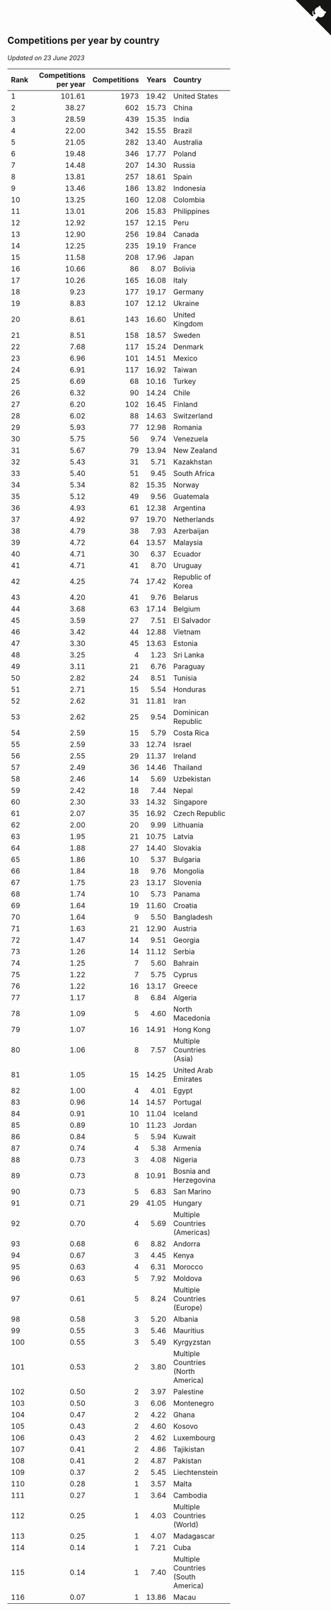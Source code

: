 ## Competitions per year by country

*Updated on 23 June 2023*

| Rank | Competitions per year | Competitions | Years | Country |
| :--- | ---: | ---: | ---: | :--- |
| 1 | 101.61 | 1973 | 19.42 | United States |
| 2 | 38.27 | 602 | 15.73 | China |
| 3 | 28.59 | 439 | 15.35 | India |
| 4 | 22.00 | 342 | 15.55 | Brazil |
| 5 | 21.05 | 282 | 13.40 | Australia |
| 6 | 19.48 | 346 | 17.77 | Poland |
| 7 | 14.48 | 207 | 14.30 | Russia |
| 8 | 13.81 | 257 | 18.61 | Spain |
| 9 | 13.46 | 186 | 13.82 | Indonesia |
| 10 | 13.25 | 160 | 12.08 | Colombia |
| 11 | 13.01 | 206 | 15.83 | Philippines |
| 12 | 12.92 | 157 | 12.15 | Peru |
| 13 | 12.90 | 256 | 19.84 | Canada |
| 14 | 12.25 | 235 | 19.19 | France |
| 15 | 11.58 | 208 | 17.96 | Japan |
| 16 | 10.66 | 86 | 8.07 | Bolivia |
| 17 | 10.26 | 165 | 16.08 | Italy |
| 18 | 9.23 | 177 | 19.17 | Germany |
| 19 | 8.83 | 107 | 12.12 | Ukraine |
| 20 | 8.61 | 143 | 16.60 | United Kingdom |
| 21 | 8.51 | 158 | 18.57 | Sweden |
| 22 | 7.68 | 117 | 15.24 | Denmark |
| 23 | 6.96 | 101 | 14.51 | Mexico |
| 24 | 6.91 | 117 | 16.92 | Taiwan |
| 25 | 6.69 | 68 | 10.16 | Turkey |
| 26 | 6.32 | 90 | 14.24 | Chile |
| 27 | 6.20 | 102 | 16.45 | Finland |
| 28 | 6.02 | 88 | 14.63 | Switzerland |
| 29 | 5.93 | 77 | 12.98 | Romania |
| 30 | 5.75 | 56 | 9.74 | Venezuela |
| 31 | 5.67 | 79 | 13.94 | New Zealand |
| 32 | 5.43 | 31 | 5.71 | Kazakhstan |
| 33 | 5.40 | 51 | 9.45 | South Africa |
| 34 | 5.34 | 82 | 15.35 | Norway |
| 35 | 5.12 | 49 | 9.56 | Guatemala |
| 36 | 4.93 | 61 | 12.38 | Argentina |
| 37 | 4.92 | 97 | 19.70 | Netherlands |
| 38 | 4.79 | 38 | 7.93 | Azerbaijan |
| 39 | 4.72 | 64 | 13.57 | Malaysia |
| 40 | 4.71 | 30 | 6.37 | Ecuador |
| 41 | 4.71 | 41 | 8.70 | Uruguay |
| 42 | 4.25 | 74 | 17.42 | Republic of Korea |
| 43 | 4.20 | 41 | 9.76 | Belarus |
| 44 | 3.68 | 63 | 17.14 | Belgium |
| 45 | 3.59 | 27 | 7.51 | El Salvador |
| 46 | 3.42 | 44 | 12.88 | Vietnam |
| 47 | 3.30 | 45 | 13.63 | Estonia |
| 48 | 3.25 | 4 | 1.23 | Sri Lanka |
| 49 | 3.11 | 21 | 6.76 | Paraguay |
| 50 | 2.82 | 24 | 8.51 | Tunisia |
| 51 | 2.71 | 15 | 5.54 | Honduras |
| 52 | 2.62 | 31 | 11.81 | Iran |
| 53 | 2.62 | 25 | 9.54 | Dominican Republic |
| 54 | 2.59 | 15 | 5.79 | Costa Rica |
| 55 | 2.59 | 33 | 12.74 | Israel |
| 56 | 2.55 | 29 | 11.37 | Ireland |
| 57 | 2.49 | 36 | 14.46 | Thailand |
| 58 | 2.46 | 14 | 5.69 | Uzbekistan |
| 59 | 2.42 | 18 | 7.44 | Nepal |
| 60 | 2.30 | 33 | 14.32 | Singapore |
| 61 | 2.07 | 35 | 16.92 | Czech Republic |
| 62 | 2.00 | 20 | 9.99 | Lithuania |
| 63 | 1.95 | 21 | 10.75 | Latvia |
| 64 | 1.88 | 27 | 14.40 | Slovakia |
| 65 | 1.86 | 10 | 5.37 | Bulgaria |
| 66 | 1.84 | 18 | 9.76 | Mongolia |
| 67 | 1.75 | 23 | 13.17 | Slovenia |
| 68 | 1.74 | 10 | 5.73 | Panama |
| 69 | 1.64 | 19 | 11.60 | Croatia |
| 70 | 1.64 | 9 | 5.50 | Bangladesh |
| 71 | 1.63 | 21 | 12.90 | Austria |
| 72 | 1.47 | 14 | 9.51 | Georgia |
| 73 | 1.26 | 14 | 11.12 | Serbia |
| 74 | 1.25 | 7 | 5.60 | Bahrain |
| 75 | 1.22 | 7 | 5.75 | Cyprus |
| 76 | 1.22 | 16 | 13.17 | Greece |
| 77 | 1.17 | 8 | 6.84 | Algeria |
| 78 | 1.09 | 5 | 4.60 | North Macedonia |
| 79 | 1.07 | 16 | 14.91 | Hong Kong |
| 80 | 1.06 | 8 | 7.57 | Multiple Countries (Asia) |
| 81 | 1.05 | 15 | 14.25 | United Arab Emirates |
| 82 | 1.00 | 4 | 4.01 | Egypt |
| 83 | 0.96 | 14 | 14.57 | Portugal |
| 84 | 0.91 | 10 | 11.04 | Iceland |
| 85 | 0.89 | 10 | 11.23 | Jordan |
| 86 | 0.84 | 5 | 5.94 | Kuwait |
| 87 | 0.74 | 4 | 5.38 | Armenia |
| 88 | 0.73 | 3 | 4.08 | Nigeria |
| 89 | 0.73 | 8 | 10.91 | Bosnia and Herzegovina |
| 90 | 0.73 | 5 | 6.83 | San Marino |
| 91 | 0.71 | 29 | 41.05 | Hungary |
| 92 | 0.70 | 4 | 5.69 | Multiple Countries (Americas) |
| 93 | 0.68 | 6 | 8.82 | Andorra |
| 94 | 0.67 | 3 | 4.45 | Kenya |
| 95 | 0.63 | 4 | 6.31 | Morocco |
| 96 | 0.63 | 5 | 7.92 | Moldova |
| 97 | 0.61 | 5 | 8.24 | Multiple Countries (Europe) |
| 98 | 0.58 | 3 | 5.20 | Albania |
| 99 | 0.55 | 3 | 5.46 | Mauritius |
| 100 | 0.55 | 3 | 5.49 | Kyrgyzstan |
| 101 | 0.53 | 2 | 3.80 | Multiple Countries (North America) |
| 102 | 0.50 | 2 | 3.97 | Palestine |
| 103 | 0.50 | 3 | 6.06 | Montenegro |
| 104 | 0.47 | 2 | 4.22 | Ghana |
| 105 | 0.43 | 2 | 4.60 | Kosovo |
| 106 | 0.43 | 2 | 4.62 | Luxembourg |
| 107 | 0.41 | 2 | 4.86 | Tajikistan |
| 108 | 0.41 | 2 | 4.87 | Pakistan |
| 109 | 0.37 | 2 | 5.45 | Liechtenstein |
| 110 | 0.28 | 1 | 3.57 | Malta |
| 111 | 0.27 | 1 | 3.64 | Cambodia |
| 112 | 0.25 | 1 | 4.03 | Multiple Countries (World) |
| 113 | 0.25 | 1 | 4.07 | Madagascar |
| 114 | 0.14 | 1 | 7.21 | Cuba |
| 115 | 0.14 | 1 | 7.40 | Multiple Countries (South America) |
| 116 | 0.07 | 1 | 13.86 | Macau |


<a href="https://github.com/JustinTimeCuber/wca_statistics" class="github-corner" aria-label="View source on Github"><svg width="80" height="80" viewBox="0 0 250 250" style="fill:#151513; color:#fff; position: absolute; top: 0; border: 0; right: 0;" aria-hidden="true"><path d="M0,0 L115,115 L130,115 L142,142 L250,250 L250,0 Z"></path><path d="M128.3,109.0 C113.8,99.7 119.0,89.6 119.0,89.6 C122.0,82.7 120.5,78.6 120.5,78.6 C119.2,72.0 123.4,76.3 123.4,76.3 C127.3,80.9 125.5,87.3 125.5,87.3 C122.9,97.6 130.6,101.9 134.4,103.2" fill="currentColor" style="transform-origin: 130px 106px;" class="octo-arm"></path><path d="M115.0,115.0 C114.9,115.1 118.7,116.5 119.8,115.4 L133.7,101.6 C136.9,99.2 139.9,98.4 142.2,98.6 C133.8,88.0 127.5,74.4 143.8,58.0 C148.5,53.4 154.0,51.2 159.7,51.0 C160.3,49.4 163.2,43.6 171.4,40.1 C171.4,40.1 176.1,42.5 178.8,56.2 C183.1,58.6 187.2,61.8 190.9,65.4 C194.5,69.0 197.7,73.2 200.1,77.6 C213.8,80.2 216.3,84.9 216.3,84.9 C212.7,93.1 206.9,96.0 205.4,96.6 C205.1,102.4 203.0,107.8 198.3,112.5 C181.9,128.9 168.3,122.5 157.7,114.1 C157.9,116.9 156.7,120.9 152.7,124.9 L141.0,136.5 C139.8,137.7 141.6,141.9 141.8,141.8 Z" fill="currentColor" class="octo-body"></path></svg></a><style>.github-corner:hover .octo-arm{animation:octocat-wave 560ms ease-in-out}@keyframes octocat-wave{0%,100%{transform:rotate(0)}20%,60%{transform:rotate(-25deg)}40%,80%{transform:rotate(10deg)}}@media (max-width:500px){.github-corner:hover .octo-arm{animation:none}.github-corner .octo-arm{animation:octocat-wave 560ms ease-in-out}}</style>
